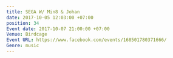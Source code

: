 ```yaml
---
title: SEGA W/ Min8 & Johan
date: 2017-10-05 12:03:00 +07:00
position: 34
Event date: 2017-10-07 21:00:00 +07:00
Venue: Birdcage
Event URL: https://www.facebook.com/events/168501780371666/
Genre: music
---
```


